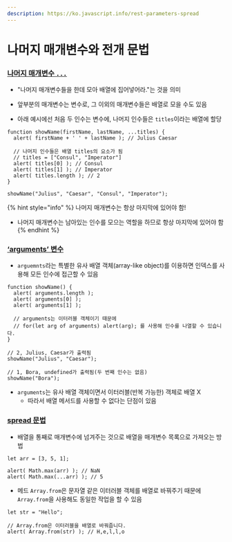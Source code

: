 ```yaml
---
description: https://ko.javascript.info/rest-parameters-spread
---
```


# 나머지 매개변수와 전개 문법

### [나머지 매개변수 `...`](https://ko.javascript.info/rest-parameters-spread#ref-1198)

* "나머지 매개변수들을 한데 모아 배열에 집어넣어라."는 것을 의미



* 앞부분의 매개변수는 변수로, 그 이외의 매개변수들은 배열로 모을 수도 있음
* 아래 예시에선 처음 두 인수는 변수에, 나머지 인수들은 `titles`이라는 배열에 할당

```
function showName(firstName, lastName, ...titles) {
  alert( firstName + ' ' + lastName ); // Julius Caesar

  // 나머지 인수들은 배열 titles의 요소가 됨
  // titles = ["Consul", "Imperator"]
  alert( titles[0] ); // Consul
  alert( titles[1] ); // Imperator
  alert( titles.length ); // 2
}

showName("Julius", "Caesar", "Consul", "Imperator");
```

{% hint style="info" %}
나머지 매개변수는 항상 마지막에 있어야 함!

* 나머지 매개변수는 남아있는 인수를 모으는 역할을 하므로 항상 마지막에 있어야 함 &#x20;
{% endhint %}



### [‘arguments’ 변수](https://ko.javascript.info/rest-parameters-spread#ref-1199)

* `arguemnts`라는 특별한 유사 배열 객체(array-like object)를 이용하면 인덱스를 사용해 모든 인수에 접근할 수 있음

```
function showName() {
  alert( arguments.length );
  alert( arguments[0] );
  alert( arguments[1] );

  // arguments는 이터러블 객체이기 때문에
  // for(let arg of arguments) alert(arg); 를 사용해 인수를 나열할 수 있습니다.
}

// 2, Julius, Caesar가 출력됨
showName("Julius", "Caesar");

// 1, Bora, undefined가 출력됨(두 번째 인수는 없음)
showName("Bora");
```

* `arguments`는 유사 배열 객체이면서 이터러블(반복 가능한) 객체로 배열 X
  * 따라서 배열 메서드를 사용할 수 없다는 단점이 있음&#x20;



### [spread 문법](https://ko.javascript.info/rest-parameters-spread#spread-syntax)

* 배열을 통째로 매개변수에 넘겨주는 것으로 배열을 매개변수 목록으로 가져오는 방법

```
let arr = [3, 5, 1];

alert( Math.max(arr) ); // NaN
alert( Math.max(...arr) ); // 5 
```



* 메드 `Array.from`은 문자열 같은 이터러블 객체를 배열로 바꿔주기 때문에 `Array.from`을 사용해도 동일한 작업을 할 수 있음

```
let str = "Hello";

// Array.from은 이터러블을 배열로 바꿔줍니다.
alert( Array.from(str) ); // H,e,l,l,o
```

